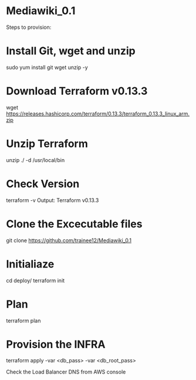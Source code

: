 # Mediawiki_0.1

Steps to provision:

# Install Git, wget and unzip

sudo yum install git wget unzip -y


# Download Terraform v0.13.3

wget https://releases.hashicorp.com/terraform/0.13.3/terraform_0.13.3_linux_arm.zip

# Unzip Terraform

unzip ./<terraform Zip file> -d /usr/local/bin


# Check Version

terraform -v
Output: Terraform v0.13.3

# Clone the Excecutable files

git clone https://github.com/trainee12/Mediawiki_0.1

# Initialiaze

cd deploy/
terraform init

# Plan

terraform plan

# Provision the INFRA

terraform apply -var <db_pass> -var <db_root_pass>

Check the Load Balancer DNS from AWS console
